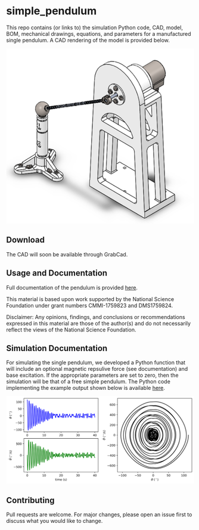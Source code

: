 # simple_pendulum

This repo contains (or links to) the simulation Python code, CAD, model, BOM, mechanical drawings, equations, and parameters for a manufactured single pendulum. A CAD rendering of the model is provided below.

<p align="center">
  <img src="https://github.com/Khasawneh-Lab/simple_pendulum/blob/master/figures/single_pendulum_fig.png">
</p>

## Download

The CAD will soon be available through GrabCad.

## Usage and Documentation

Full documentation of the pendulum is provided [here](https://github.com/Khasawneh-Lab/simple_pendulum/blob/master/simple_pendulum_documentation.pdf).

This material is based upon work supported by the National Science Foundation under grant numbers CMMI-1759823 and DMS1759824. 

Disclaimer: Any opinions, findings, and conclusions or recommendations expressed in this material are those of the author(s) and do not necessarily reflect the views of the National Science Foundation.

## Simulation Documentation
For simulating the single pendulum, we developed a Python function that will include an optional magnetic repsulive force (see documentation) and base excitation. If the appropriate parameters are set to zero, then the simulation will be that of a free simple pendulum. The Python code implementing the example output shown below is available [here](https://github.com/Khasawneh-Lab/simple_pendulum/blob/master/simulation/single_pendulum_simulation.py).

<p align="center">
  <img src="https://github.com/Khasawneh-Lab/simple_pendulum/blob/master/figures/simulation_fig.png">
</p>

## Contributing

Pull requests are welcome. For major changes, please open an issue first to discuss what you would like to change.
